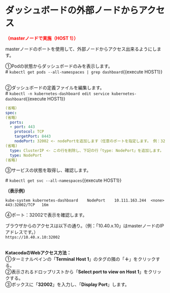 # ダッシュボードの外部ノードからアクセス
**<span style="color: red; ">（masterノードで実施（HOST 1））</span>**  

masterノードのポートを使用して、外部ノードからアクセス出来るようにします。  

①Podの状態からダッシュボードのみを表示します。  
\# `kubectl get pods --all-namespaces | grep dashboard`{{execute HOST1}}  
<br>

②ダッシュボードの定義ファイルを編集します。  
\# `kubectl -n kubernetes-dashboard edit service kubernetes-dashboard`{{execute HOST1}}  

```yaml
(省略）
spec:
(省略）
  ports:
  - port: 443
    protocol: TCP
    targetPort: 8443
    nodePort: 32002 <- nodePortを追加します（任意のポートを指定します。 例：32002）
(省略)
  type: ClusterIP <- この行を削除し、下記の行「type: NodePort」を追加します。
  type: NodePort
(省略)
```  
③サービスの状態を取得し、確認します。  

\# `kubectl get svc --all-namespaces`{{execute HOST1}}  

**（表示例）**
```
kube-system kubernetes-dashboard    NodePort    10.111.163.244  <none>      443:32002/TCP   16m
```
④ポート：32002で表示を確認します。  

ブラウザからのアクセスは以下の通り。（例：「10.40.x.10」はmasterノードのIPアドレスです。）  
`https://10.40.x.10:32002`  
<br>

**KatacodaのWebアクセス方法：**  
①ターミナルペインの「**Terminal Host 1**」のタグの隣の「**＋**」をクリックする。  
②表示されるドロップリストから「**Select port to view on Host 1**」をクリックする。  
③ボックスに「**32002**」を入力し、「**Display Port**」します。  


